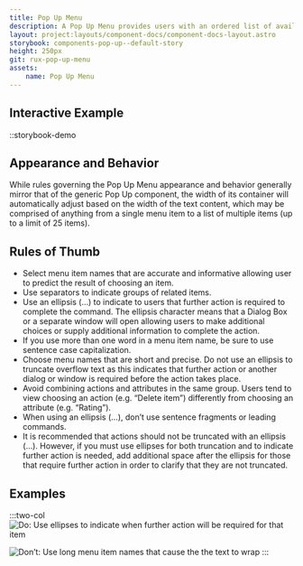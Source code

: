 ```yaml
---
title: Pop Up Menu
description: A Pop Up Menu provides users with an ordered list of available actions for a interactable item, contained within a Pop Up container component.
layout: project:layouts/component-docs/component-docs-layout.astro
storybook: components-pop-up--default-story
height: 250px
git: rux-pop-up-menu
assets:
    name: Pop Up Menu
---
```

## Interactive Example

::storybook-demo

## Appearance and Behavior

While rules governing the Pop Up Menu appearance and behavior generally mirror that of the generic Pop Up component, the width of its container will automatically adjust based on the width of the text content, which may be comprised of anything from a single menu item to a list of multiple items (up to a limit of 25 items).

## Rules of Thumb

- Select menu item names that are accurate and informative allowing user to predict the result of choosing an item.
- Use separators to indicate groups of related items.
- Use an ellipsis (…) to indicate to users that further action is required to complete the command. The ellipsis character means that a Dialog Box or a separate window will open allowing users to make additional choices or supply additional information to complete the action.
- If you use more than one word in a menu item name, be sure to use sentence case capitalization.
- Choose menu names that are short and precise. Do not use an ellipsis to truncate overflow text as this indicates that further action or another dialog or window is required before the action takes place.
- Avoid combining actions and attributes in the same group. Users tend to view choosing an action (e.g. “Delete item”) differently from choosing an attribute (e.g. “Rating”).
- When using an ellipsis (…), don’t use sentence fragments or leading commands. 
- It is recommended that actions should not be truncated with an ellipsis (…). However, if you must use ellipses for both truncation and to indicate further action is needed, add additional space after the ellipsis for those that require further action in order to clarify that they are not truncated.

## Examples
:::two-col
![Do: Use ellipses to indicate when further action will be required for that item](/img/patterns/pop-up-menu/popup-menu-do-1.webp "Do: Use ellipses to indicate when further action will be required for that item")

![Don’t: Use long menu item names that cause the the text to wrap](/img/patterns/pop-up-menu/popup-menu-dont-1.webp "Don't: Use long menu item names that cause the the text to wrap")
:::
